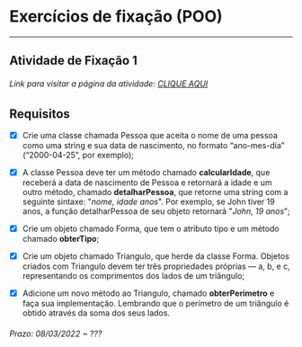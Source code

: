 # Exercícios de fixação (POO) 

---  

## Atividade de Fixação 1  

###### Link para visitar a página da atividade: [CLIQUE AQUI](https://giunossauro.github.io/iFood_Lets-Code_Sala-842/3_POO-com-JavaScript/Atividades-de-Fixacao/1_Lista-de-Exercicios/index.html)

## Requisitos

- [x] Crie uma classe chamada Pessoa que aceita o nome de uma pessoa como uma string e sua data de nascimento, no formato “ano-mes-dia” (“2000-04-25”, por exemplo);  

- [x] A classe Pessoa deve ter um método chamado __calcularIdade__, que receberá a data de nascimento de Pessoa e retornará a idade e um outro método, chamado __detalharPessoa__, que retorne uma string com a seguinte sintaxe: "_nome, idade anos_". Por exemplo, se John tiver 19 anos, a função detalharPessoa de seu objeto retornará "_John, 19 anos_";

- [x] Crie um objeto chamado Forma, que tem o atributo tipo e um método chamado __obterTipo__;  

- [x] Crie um objeto chamado Triangulo, que herde da classe Forma. Objetos criados com Triangulo devem ter três propriedades próprias — a, b, e c, representando os comprimentos dos lados de um triângulo;  

- [x] Adicione um novo método ao Triangulo, chamado __obterPerimetro__ e faça sua implementação. Lembrando que o perímetro de um triângulo é obtido através da soma dos seus lados.  

###### Prazo: 08/03/2022 ~ ???  

